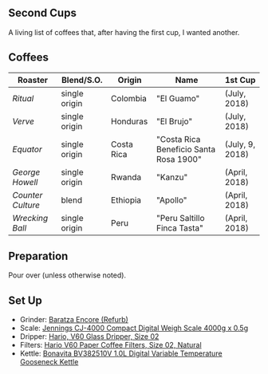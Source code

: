 ## Second Cups

A living list of coffees that, after having the first cup, I wanted another.

## Coffees

**Roaster** | **Blend/S.O.** | **Origin** | **Name** | **1st Cup** |
--- | --- | --- | --- | --- |  
*Ritual* | single origin | Colombia | "El Guamo" | (July, 2018)
*Verve* | single origin | Honduras | "El Brujo" | (July, 2018)
*Equator* | single origin | Costa Rica | "Costa Rica Beneficio Santa Rosa 1900" | (July, 9, 2018)
*George Howell* | single origin | Rwanda | "Kanzu" |  (April, 2018)
*Counter Culture* | blend | Ethiopia | "Apollo" |  (April, 2018)
*Wrecking Ball* | single origin | Peru | "Peru Saltillo Finca Tasta" | (April, 2018)


## Preparation

Pour over (unless otherwise noted).

## Set Up

+  Grinder: [Baratza Encore (Refurb)](https://www.google.com/search?q=baratza+encore+refurb&rlz=1C5CHFA_enUS704US704&oq=baratza+encore+refurb&aqs=chrome..69i57.4017j0j4&sourceid=chrome&ie=UTF-8)
+  Scale: [Jennings CJ-4000 Compact Digital Weigh Scale 4000g x 0.5g](https://www.amazon.com/Jennings-CJ-4000-Compact-Digital-Adapter/dp/B004C3CAB8)
+  Dripper: [Hario, V60 Glass Dripper, Size 02](https://www.amazon.com/Hario-Glass-Coffee-Dripper-Black/dp/B002VUSWGQ)
+  Filters: [Hario V60 Paper Coffee Filters, Size 02, Natural](https://www.amazon.com/Hario-Paper-Coffee-Filters-Natural/dp/B001O0R46I/ref=sr_1_1?s=home-garden&ie=UTF8&qid=1532415935&sr=1-1&keywords=Hario+V60+Paper+Coffee+Filters%2C+Size+02%2C+Natural)
+  Kettle: [Bonavita BV382510V 1.0L Digital Variable Temperature Gooseneck Kettle](https://www.amazon.com/Bonavita-BV382510V-Variable-Temperature-Gooseneck/dp/B005YR0F40/ref=sr_1_3?s=home-garden&ie=UTF8&qid=1532416002&sr=1-3&keywords=electric+kettle+bonavita)



